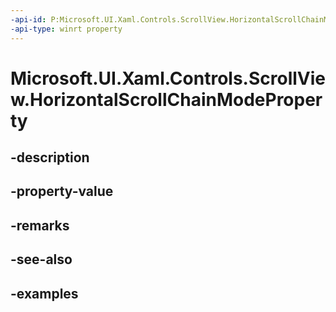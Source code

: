 ```yaml
---
-api-id: P:Microsoft.UI.Xaml.Controls.ScrollView.HorizontalScrollChainModeProperty
-api-type: winrt property
---
```


# Microsoft.UI.Xaml.Controls.ScrollView.HorizontalScrollChainModeProperty

<!--
public static Windows.UI.Xaml.DependencyProperty HorizontalScrollChainModeProperty { get; }
-->


## -description

## -property-value

## -remarks

## -see-also

## -examples


